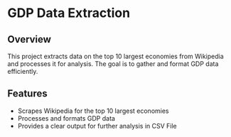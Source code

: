 # GDP Data Extraction

## Overview

This project extracts data on the top 10 largest economies from Wikipedia and processes it for analysis. The goal is to gather and format GDP data efficiently.

## Features

- Scrapes Wikipedia for the top 10 largest economies
- Processes and formats GDP data
- Provides a clear output for further analysis in CSV File
